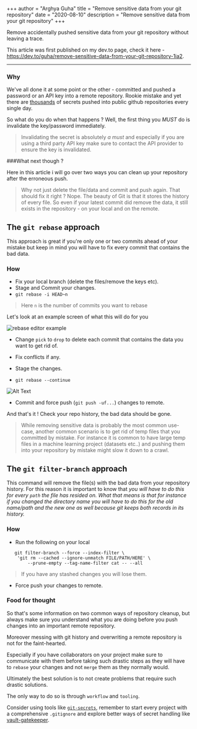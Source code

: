 +++
author = "Arghya Guha"
title = "Remove sensitive data from your git repository"
date = "2020-08-10"
description = "Remove sensitive data from your git repository"
+++

Remove accidentally pushed sensitive data from your git repository without leaving a trace.

This article was first published on my dev.to page, check it here - https://dev.to/guha/remove-sensitive-data-from-your-git-repository-1ia2.
<!--more-->
---

### Why

We've all done it at some point or the other - committed and pushed a password or an API key into a remote repository. 
Rookie mistake and yet there are [thousands](https://www.ndss-symposium.org/wp-content/uploads/2019/02/ndss2019_04B-3_Meli_paper.pdf) of secrets pushed into public github repositories every single day. 

So what do you do when that happens ? Well, the first thing you *MUST* do is invalidate the key/password immediately. 

>Invalidating the secret is absolutely *a must* and especially if you are using a third party API key make sure to contact the API provider to ensure the key is invalidated.

###What next though ? 

Here in this article i will go over two ways you can clean up your repository after the erroneous push. 

>Why not just delete the file/data and commit and push again. That should fix it right ? 
Nope. The beauty of Git is that it stores the history of every file. So even if your latest commit did remove the data, it still exists in the repository - on your local and on the remote. 

## The `git rebase` approach

This approach is great if you're only one or two commits ahead of your mistake but keep in mind you will have to fix every commit that contains the bad data.

### How

  - Fix your local branch (delete the files/remove the keys etc).
  - Stage and Commit your changes.
  - `git rebase -i HEAD~n`

> Here `n` is the number of commits you want to rebase

Let's look at an example screen of what this will do for you

![rebase editor example](https://dev-to-uploads.s3.amazonaws.com/i/b0qwu8ltjp3gfoun3pe8.png)

  - Change `pick` to `drop` to delete each commit that contains 
     the data you want to get rid of.

  - Fix conflicts if any.
  - Stage the changes.
  - `git rebase --continue`

![Alt Text](https://dev-to-uploads.s3.amazonaws.com/i/snxu8yv9mmbo0igp5tie.png)

  - Commit and force push (`git push -uf...`) changes to remote.

And that's it ! Check your repo history, the bad data should be gone.

>While removing sensitive data is probably the most common use-case, another common scenario is to get rid of temp files that you committed by mistake. For instance it is common to have large temp files in a machine learning project (datasets etc..) and pushing them into your repository by mistake might slow it down to a crawl.

## The `git filter-branch` approach

This command will remove the file(s) with the bad data from your repository history.
For this reason it is important to know that _you will have to do this for every `path` the file has resided on. What that means is that for instance if you changed the directory name you will have to do this for the old name/path and the new one as well because git keeps both records in its history._

### How

- Run the following on your local
```
   git filter-branch --force --index-filter \
    'git rm --cached --ignore-unmatch FILE/PATH/HERE' \
        --prune-empty --tag-name-filter cat -- --all
  ```

>If you have any stashed changes you will lose them.

- Force push your changes to remote.

### Food for thought

So that's some information on two common ways of repository cleanup, but always make sure you understand what you are doing before you push changes into an important remote repository.
 
Moreover messing with git history and overwriting a remote repository is not for the faint-hearted. 

Especially if you have collaborators on your project make sure to communicate with them before taking such drastic steps as they will have to `rebase` your changes and not `merge` them as they normally would. 

Ultimately the best solution is to not create problems that require such drastic solutions. 

The only way to do so is through `workflow` and `tooling`. 

Consider using tools like [`git-secrets`](https://github.com/awslabs/git-secrets), remember to start every project with a comprehensive `.gitignore` and explore better ways of secret handling like [vault-gatekeeper](https://github.com/nemosupremo/vault-gatekeeper).
